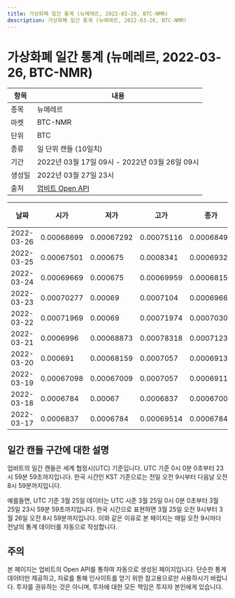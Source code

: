 ```yaml
---
title: 가상화폐 일간 통계 (뉴메레르, 2022-03-26, BTC-NMR)
description: 가상화폐 일간 통계 (뉴메레르, 2022-03-26, BTC-NMR)
---
```


가상화폐 일간 통계 (뉴메레르, 2022-03-26, BTC-NMR)
===

|항목|내용|
|--|--|
|종목|뉴메레르|
|마켓|BTC-NMR|
|단위|BTC|
|종류|일 단위 캔들 (10일치)|
|기간|2022년 03월 17일 09시 - 2022년 03월 26일 09시|
|생성일|2022년 03월 27일 23시|
|출처|[업비트 Open API](https://docs.upbit.com)|


|날짜|시가|저가|고가|종가|비고|
|--|--|--|--|--|--|
|2022-03-26|0.00068699|0.00067292|0.00075116|0.00068494|    |
|2022-03-25|0.00067501|0.000675|0.0008341|0.00069329|    |
|2022-03-24|0.00069669|0.000675|0.00069959|0.00068158|    |
|2022-03-23|0.00070277|0.00069|0.0007104|0.00069669|    |
|2022-03-22|0.00071969|0.00069|0.00071974|0.00070305|    |
|2022-03-21|0.0006996|0.00068873|0.00078318|0.00071233|    |
|2022-03-20|0.000691|0.00068159|0.0007057|0.00069138|    |
|2022-03-19|0.00067098|0.00067009|0.0007057|0.0006911|    |
|2022-03-18|0.0006784|0.00067|0.0006837|0.00067009|    |
|2022-03-17|0.0006837|0.0006784|0.00069514|0.0006784|    |


일간 캔들 구간에 대한 설명
---


업비트의 일간 캔들은 세계 협정시(UTC) 기준입니다. 
UTC 기준 0시 0분 0초부터 23시 59분 59초까지입니다. 
한국 시간인 KST 기준으로는 전일 오전 9시부터 다음날 오전 8시 59분까지입니다. 


예를들면, UTC 기준 3월 25일 데이터는 UTC 시준 3월 25일 0시 0분 0초부터 3월 25일 23시 59분 59초까지입니다. 
한국 시간으로 표현하면 3월 25일 오전 9시부터 3월 26일 오전 8시 59분까지입니다. 
이와 같은 이유로 본 페이지는 매일 오전 9시마다 전날의 통계 데이터를 자동으로 작성합니다. 


주의
---


본 페이지는 업비트의 Open API를 통하여 자동으로 생성된 페이지입니다. 
단순한 통계 데이터만 제공하고, 자료를 통해 인사이트를 얻기 위한 참고용으로만 사용하시기 바랍니다. 
투자를 권유하는 것은 아니며, 투자에 대한 모든 책임은 투자자 본인에게 있습니다. 
